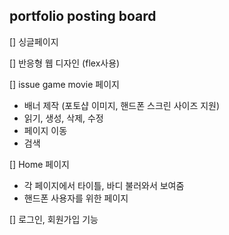 ## portfolio posting board

[] 싱글페이지

[] 반응형 웹 디자인 (flex사용)

[] issue game movie 페이지
  - 배너 제작 (포토샵 이미지, 핸드폰 스크린 사이즈 지원)
  - 읽기, 생성, 삭제, 수정
  - 페이지 이동
  - 검색 

[] Home 페이지
  - 각 페이지에서 타이틀, 바디 불러와서 보여줌
  - 핸드폰 사용자를 위한 페이지

[] 로그인, 회원가입 기능







